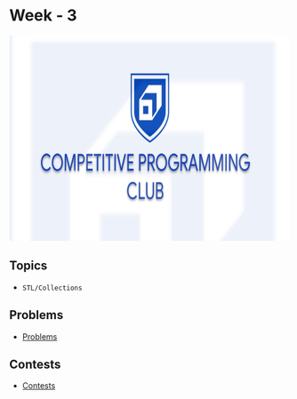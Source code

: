# Week - 3

<img src="../Assets/cover.jpeg" height="370px" width="800px">

## Topics
- `STL/Collections`

## Problems
- [Problems](./Problems.md)

## Contests
- [Contests](./Contests.md)
